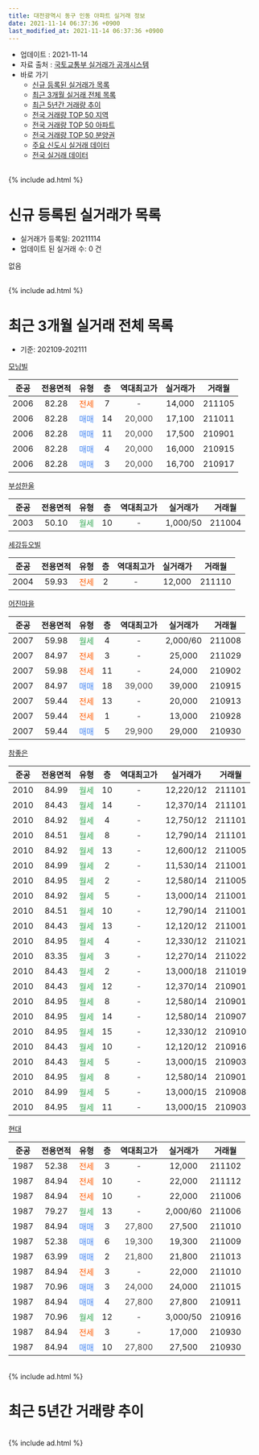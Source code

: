 ```yaml
---
title: 대전광역시 동구 인동 아파트 실거래 정보
date: 2021-11-14 06:37:36 +0900
last_modified_at: 2021-11-14 06:37:36 +0900
---
```


* 업데이트 : 2021-11-14
* 자료 출처 : [국토교통부 실거래가 공개시스템](http://rt.molit.go.kr)
* 바로 가기
    * [신규 등록된 실거래가 목록](#신규-등록된-실거래가-목록)
    * [최근 3개월 실거래 전체 목록](#최근-3개월-실거래-전체-목록)
    * [최근 5년간 거래량 추이](#최근-5년간-거래량-추이)
    * [전국 거래량 TOP 50 지역](https://inasie.github.io/apt-trade-info/최근-3개월-전국에서-가장-거래가-많이-발생한-지역)
    * [전국 거래량 TOP 50 아파트](https://inasie.github.io/apt-trade-info/최근-3개월-전국에서-가장-거래가-많이-발생한-아파트)
    * [전국 거래량 TOP 50 분양권](https://inasie.github.io/apt-trade-info/최근-3개월-전국에서-가장-거래가-많이-발생한-분양권)
    * [주요 신도시 실거래 데이터](https://inasie.github.io/apt-trade-info/주요-신도시)
    * [전국 실거래 데이터](https://inasie.github.io/apt-trade-info/전국)
<br>
{% include ad.html %}
<br>

# 신규 등록된 실거래가 목록
* 실거래가 등록일: 20211114
* 업데이트 된 실거래 수: 0 건

없음

<br>
{% include ad.html %}
<br>

# 최근 3개월 실거래 전체 목록
* 기준: 202109-202111


[모닝빌](https://search.naver.com/search.naver?query=%EB%8C%80%EC%A0%84%EA%B4%91%EC%97%AD%EC%8B%9C+%EB%8F%99%EA%B5%AC+%EC%9D%B8%EB%8F%99+%EB%AA%A8%EB%8B%9D%EB%B9%8C)

|준공|전용면적|유형|층|역대최고가|실거래가|거래월|
|:---:|:---:|:---:|:---:|:---:|:---:|:---:|
|2006|82.28|<span style="color:#ff5a00">전세</span>|7|<span style="color:#444444">-</span>|14,000|211105|
|2006|82.28|<span style="color:#4285f3">매매</span>|14|<span style="color:#444444">20,000</span>|17,100|211011|
|2006|82.28|<span style="color:#4285f3">매매</span>|11|<span style="color:#444444">20,000</span>|17,500|210901|
|2006|82.28|<span style="color:#4285f3">매매</span>|4|<span style="color:#444444">20,000</span>|16,000|210915|
|2006|82.28|<span style="color:#4285f3">매매</span>|3|<span style="color:#444444">20,000</span>|16,700|210917|

[부성한울](https://search.naver.com/search.naver?query=%EB%8C%80%EC%A0%84%EA%B4%91%EC%97%AD%EC%8B%9C+%EB%8F%99%EA%B5%AC+%EC%9D%B8%EB%8F%99+%EB%B6%80%EC%84%B1%ED%95%9C%EC%9A%B8)

|준공|전용면적|유형|층|역대최고가|실거래가|거래월|
|:---:|:---:|:---:|:---:|:---:|:---:|:---:|
|2003|50.10|<span style="color:#34a853">월세</span>|10|<span style="color:#444444">-</span>|1,000/50|211004|

[세강듀오빌](https://search.naver.com/search.naver?query=%EB%8C%80%EC%A0%84%EA%B4%91%EC%97%AD%EC%8B%9C+%EB%8F%99%EA%B5%AC+%EC%9D%B8%EB%8F%99+%EC%84%B8%EA%B0%95%EB%93%80%EC%98%A4%EB%B9%8C)

|준공|전용면적|유형|층|역대최고가|실거래가|거래월|
|:---:|:---:|:---:|:---:|:---:|:---:|:---:|
|2004|59.93|<span style="color:#ff5a00">전세</span>|2|<span style="color:#444444">-</span>|12,000|211110|

[어진마을](https://search.naver.com/search.naver?query=%EB%8C%80%EC%A0%84%EA%B4%91%EC%97%AD%EC%8B%9C+%EB%8F%99%EA%B5%AC+%EC%9D%B8%EB%8F%99+%EC%96%B4%EC%A7%84%EB%A7%88%EC%9D%84)

|준공|전용면적|유형|층|역대최고가|실거래가|거래월|
|:---:|:---:|:---:|:---:|:---:|:---:|:---:|
|2007|59.98|<span style="color:#34a853">월세</span>|4|<span style="color:#444444">-</span>|2,000/60|211008|
|2007|84.97|<span style="color:#ff5a00">전세</span>|3|<span style="color:#444444">-</span>|25,000|211029|
|2007|59.98|<span style="color:#ff5a00">전세</span>|11|<span style="color:#444444">-</span>|24,000|210902|
|2007|84.97|<span style="color:#4285f3">매매</span>|18|<span style="color:#444444">39,000</span>|39,000|210915|
|2007|59.44|<span style="color:#ff5a00">전세</span>|13|<span style="color:#444444">-</span>|20,000|210913|
|2007|59.44|<span style="color:#ff5a00">전세</span>|1|<span style="color:#444444">-</span>|13,000|210928|
|2007|59.44|<span style="color:#4285f3">매매</span>|5|<span style="color:#444444">29,900</span>|29,000|210930|

[참좋은](https://search.naver.com/search.naver?query=%EB%8C%80%EC%A0%84%EA%B4%91%EC%97%AD%EC%8B%9C+%EB%8F%99%EA%B5%AC+%EC%9D%B8%EB%8F%99+%EC%B0%B8%EC%A2%8B%EC%9D%80)

|준공|전용면적|유형|층|역대최고가|실거래가|거래월|
|:---:|:---:|:---:|:---:|:---:|:---:|:---:|
|2010|84.99|<span style="color:#34a853">월세</span>|10|<span style="color:#444444">-</span>|12,220/12|211101|
|2010|84.43|<span style="color:#34a853">월세</span>|14|<span style="color:#444444">-</span>|12,370/14|211101|
|2010|84.92|<span style="color:#34a853">월세</span>|4|<span style="color:#444444">-</span>|12,750/12|211101|
|2010|84.51|<span style="color:#34a853">월세</span>|8|<span style="color:#444444">-</span>|12,790/14|211101|
|2010|84.92|<span style="color:#34a853">월세</span>|13|<span style="color:#444444">-</span>|12,600/12|211005|
|2010|84.99|<span style="color:#34a853">월세</span>|2|<span style="color:#444444">-</span>|11,530/14|211001|
|2010|84.95|<span style="color:#34a853">월세</span>|2|<span style="color:#444444">-</span>|12,580/14|211005|
|2010|84.92|<span style="color:#34a853">월세</span>|5|<span style="color:#444444">-</span>|13,000/14|211001|
|2010|84.51|<span style="color:#34a853">월세</span>|10|<span style="color:#444444">-</span>|12,790/14|211001|
|2010|84.43|<span style="color:#34a853">월세</span>|13|<span style="color:#444444">-</span>|12,120/12|211001|
|2010|84.95|<span style="color:#34a853">월세</span>|4|<span style="color:#444444">-</span>|12,330/12|211021|
|2010|83.35|<span style="color:#34a853">월세</span>|3|<span style="color:#444444">-</span>|12,270/14|211022|
|2010|84.43|<span style="color:#34a853">월세</span>|2|<span style="color:#444444">-</span>|13,000/18|211019|
|2010|84.43|<span style="color:#34a853">월세</span>|12|<span style="color:#444444">-</span>|12,370/14|210901|
|2010|84.95|<span style="color:#34a853">월세</span>|8|<span style="color:#444444">-</span>|12,580/14|210901|
|2010|84.95|<span style="color:#34a853">월세</span>|14|<span style="color:#444444">-</span>|12,580/14|210907|
|2010|84.95|<span style="color:#34a853">월세</span>|15|<span style="color:#444444">-</span>|12,330/12|210910|
|2010|84.43|<span style="color:#34a853">월세</span>|10|<span style="color:#444444">-</span>|12,120/12|210916|
|2010|84.43|<span style="color:#34a853">월세</span>|5|<span style="color:#444444">-</span>|13,000/15|210903|
|2010|84.95|<span style="color:#34a853">월세</span>|8|<span style="color:#444444">-</span>|12,580/14|210901|
|2010|84.99|<span style="color:#34a853">월세</span>|5|<span style="color:#444444">-</span>|13,000/15|210908|
|2010|84.95|<span style="color:#34a853">월세</span>|11|<span style="color:#444444">-</span>|13,000/15|210903|

[현대](https://search.naver.com/search.naver?query=%EB%8C%80%EC%A0%84%EA%B4%91%EC%97%AD%EC%8B%9C+%EB%8F%99%EA%B5%AC+%EC%9D%B8%EB%8F%99+%ED%98%84%EB%8C%80)

|준공|전용면적|유형|층|역대최고가|실거래가|거래월|
|:---:|:---:|:---:|:---:|:---:|:---:|:---:|
|1987|52.38|<span style="color:#ff5a00">전세</span>|3|<span style="color:#444444">-</span>|12,000|211102|
|1987|84.94|<span style="color:#ff5a00">전세</span>|10|<span style="color:#444444">-</span>|22,000|211112|
|1987|84.94|<span style="color:#ff5a00">전세</span>|10|<span style="color:#444444">-</span>|22,000|211006|
|1987|79.27|<span style="color:#34a853">월세</span>|13|<span style="color:#444444">-</span>|2,000/60|211006|
|1987|84.94|<span style="color:#4285f3">매매</span>|3|<span style="color:#444444">27,800</span>|27,500|211010|
|1987|52.38|<span style="color:#4285f3">매매</span>|6|<span style="color:#444444">19,300</span>|19,300|211009|
|1987|63.99|<span style="color:#4285f3">매매</span>|2|<span style="color:#444444">21,800</span>|21,800|211013|
|1987|84.94|<span style="color:#ff5a00">전세</span>|3|<span style="color:#444444">-</span>|22,000|211010|
|1987|70.96|<span style="color:#4285f3">매매</span>|3|<span style="color:#444444">24,000</span>|24,000|211015|
|1987|84.94|<span style="color:#4285f3">매매</span>|4|<span style="color:#444444">27,800</span>|27,800|210911|
|1987|70.96|<span style="color:#34a853">월세</span>|12|<span style="color:#444444">-</span>|3,000/50|210916|
|1987|84.94|<span style="color:#ff5a00">전세</span>|3|<span style="color:#444444">-</span>|17,000|210930|
|1987|84.94|<span style="color:#4285f3">매매</span>|10|<span style="color:#444444">27,800</span>|27,500|210930|


<br>
{% include ad.html %}
<br>

# 최근 5년간 거래량 추이


<div style="width:100%;">
    <canvas id="deal_progress" height="200"></canvas>
</div>

<script>
new Chart(document.getElementById("deal_progress"), {
    type: 'line',
    data: {
        labels: ['201611','201612','201701','201702','201703','201704','201705','201706','201707','201708','201709','201710','201711','201712','201801','201802','201803','201804','201805','201806','201807','201808','201809','201810','201811','201812','201901','201902','201903','201904','201905','201906','201907','201908','201909','201910','201911','201912','202001','202002','202003','202004','202005','202006','202007','202008','202009','202010','202011','202012','202101','202102','202103','202104','202105','202106','202107','202108','202109','202110','202111'],
        datasets: [{
            label: '매매',
            pointRadius: 1,
            data: [7, 8, 11, 15, 13, 8, 18, 6, 11, 17, 8, 8, 1, 8, 8, 11, 16, 14, 15, 11, 5, 8, 16, 11, 11, 16, 15, 7, 6, 16, 10, 16, 19, 27, 21, 28, 38, 20, 20, 29, 19, 15, 27, 13, 8, 12, 8, 11, 18, 19, 12, 11, 9, 24, 25, 8, 5, 13, 7, 5, 0],
            borderColor: "rgba(255, 201, 14, 1)",
            backgroundColor: "rgba(255, 201, 14, 0.5)",
            fill: false,
            lineTension: 0
        },{
            label: '전월세',
            pointRadius: 1,
            data: [10, 11, 16, 24, 24, 26, 11, 19, 13, 11, 14, 16, 14, 17, 18, 15, 17, 21, 16, 13, 16, 10, 10, 19, 12, 13, 26, 15, 26, 26, 12, 20, 17, 19, 19, 20, 13, 26, 24, 35, 25, 15, 21, 20, 7, 10, 17, 18, 13, 17, 17, 11, 24, 35, 30, 29, 20, 22, 14, 15, 8],
            borderColor: "rgba(0, 141, 185, 1)",
            backgroundColor: "rgba(0, 141, 185, 0.5)",
            fill: false,
            lineTension: 0
        }
        ]
    },
    options: {
        responsive: true,
        title: {
            display: false
        },
        tooltips: {
            mode: 'index',
            intersect: false
        },
        hover: {
            mode: 'nearest',
            intersect: true
        },
        scales: {
            xAxes: [{
                display: true,
                scaleLabel: {
                    display: true,
                    labelString: '년/월'
                }
            }],
            yAxes: [{
                display: true,
                ticks: {
                    suggestedMin: 0,
                },
                scaleLabel: {
                    display: true,
                    labelString: '실거래 수'
                }
            }]
        }
    }
});

</script>


<br>
{% include ad.html %}
<br>

